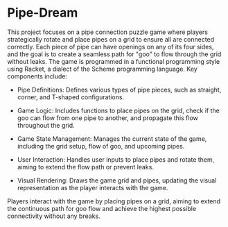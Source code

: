 # Pipe-Dream

This project focuses on a pipe connection puzzle game where players strategically rotate and place pipes on a grid to ensure all are connected correctly. Each piece of pipe can have openings on any of its four sides, and the goal is to create a seamless path for "goo" to flow through the grid without leaks. The game is programmed in a functional programming style using Racket, a dialect of the Scheme programming language. Key components include:

- Pipe Definitions: Defines various types of pipe pieces, such as straight, corner, and T-shaped configurations.

- Game Logic: Includes functions to place pipes on the grid, check if the goo can flow from one pipe to another, and propagate this flow throughout the grid.

- Game State Management: Manages the current state of the game, including the grid setup, flow of goo, and upcoming pipes.

- User Interaction: Handles user inputs to place pipes and rotate them, aiming to extend the flow path or prevent leaks.

- Visual Rendering: Draws the game grid and pipes, updating the visual representation as the player interacts with the game.

Players interact with the game by placing pipes on a grid, aiming to extend the continuous path for goo flow and achieve the highest possible connectivity without any breaks.
